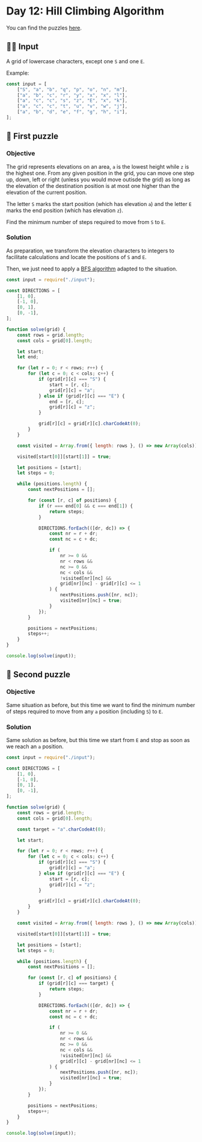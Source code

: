 # Day 12: Hill Climbing Algorithm

You can find the puzzles [here](https://adventofcode.com/2022/day/12).

## ✍🏼 Input

A grid of lowercase characters, except one `S` and one `E`.

Example:

```js
const input = [
    ["S", "a", "b", "q", "p", "o", "n", "m"],
    ["a", "b", "c", "r", "y", "x", "x", "l"],
    ["a", "c", "c", "s", "z", "E", "x", "k"],
    ["a", "c", "c", "t", "u", "v", "w", "j"],
    ["a", "b", "d", "e", "f", "g", "h", "i"],
];
```

## 🧩 First puzzle

### Objective

The grid represents elevations on an area, `a` is the lowest height while `z` is the highest one. From any given position in the grid, you can move one step up, down, left or right (unless you would move outisde the grid) as long as the elevation of the destination position is at most one higher than the elevation of the current position.

The letter `S` marks the start position (which has elevation `a`) and the letter `E` marks the end position (which has elevation `z`).

Find the minimum number of steps required to move from `S` to `E`.

### Solution

As preparation, we transform the elevation characters to integers to facilitate calculations and locate the positions of `S` and `E`.

Then, we just need to apply a [BFS algorithm](https://en.wikipedia.org/wiki/Breadth-first_search) adapted to the situation.

```js
const input = require("./input");

const DIRECTIONS = [
    [1, 0],
    [-1, 0],
    [0, 1],
    [0, -1],
];

function solve(grid) {
    const rows = grid.length;
    const cols = grid[0].length;

    let start;
    let end;

    for (let r = 0; r < rows; r++) {
        for (let c = 0; c < cols; c++) {
            if (grid[r][c] === "S") {
                start = [r, c];
                grid[r][c] = "a";
            } else if (grid[r][c] === "E") {
                end = [r, c];
                grid[r][c] = "z";
            }

            grid[r][c] = grid[r][c].charCodeAt(0);
        }
    }

    const visited = Array.from({ length: rows }, () => new Array(cols));

    visited[start[0]][start[1]] = true;

    let positions = [start];
    let steps = 0;

    while (positions.length) {
        const nextPositions = [];

        for (const [r, c] of positions) {
            if (r === end[0] && c === end[1]) {
                return steps;
            }

            DIRECTIONS.forEach(([dr, dc]) => {
                const nr = r + dr;
                const nc = c + dc;

                if (
                    nr >= 0 &&
                    nr < rows &&
                    nc >= 0 &&
                    nc < cols &&
                    !visited[nr][nc] &&
                    grid[nr][nc] - grid[r][c] <= 1
                ) {
                    nextPositions.push([nr, nc]);
                    visited[nr][nc] = true;
                }
            });
        }

        positions = nextPositions;
        steps++;
    }
}

console.log(solve(input));
```

## 🧩 Second puzzle

### Objective

Same situation as before, but this time we want to find the minimum number of steps required to move from any `a` position (including `S`) to `E`.

### Solution

Same solution as before, but this time we start from `E` and stop as soon as we reach an `a` position.

```js
const input = require("./input");

const DIRECTIONS = [
    [1, 0],
    [-1, 0],
    [0, 1],
    [0, -1],
];

function solve(grid) {
    const rows = grid.length;
    const cols = grid[0].length;

    const target = "a".charCodeAt(0);

    let start;

    for (let r = 0; r < rows; r++) {
        for (let c = 0; c < cols; c++) {
            if (grid[r][c] === "S") {
                grid[r][c] = "a";
            } else if (grid[r][c] === "E") {
                start = [r, c];
                grid[r][c] = "z";
            }

            grid[r][c] = grid[r][c].charCodeAt(0);
        }
    }

    const visited = Array.from({ length: rows }, () => new Array(cols));

    visited[start[0]][start[1]] = true;

    let positions = [start];
    let steps = 0;

    while (positions.length) {
        const nextPositions = [];

        for (const [r, c] of positions) {
            if (grid[r][c] === target) {
                return steps;
            }

            DIRECTIONS.forEach(([dr, dc]) => {
                const nr = r + dr;
                const nc = c + dc;

                if (
                    nr >= 0 &&
                    nr < rows &&
                    nc >= 0 &&
                    nc < cols &&
                    !visited[nr][nc] &&
                    grid[r][c] - grid[nr][nc] <= 1
                ) {
                    nextPositions.push([nr, nc]);
                    visited[nr][nc] = true;
                }
            });
        }

        positions = nextPositions;
        steps++;
    }
}

console.log(solve(input));
```
